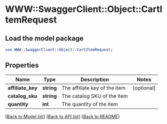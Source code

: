 # WWW::SwaggerClient::Object::CartItemRequest

## Load the model package
```perl
use WWW::SwaggerClient::Object::CartItemRequest;
```

## Properties
Name | Type | Description | Notes
------------ | ------------- | ------------- | -------------
**affiliate_key** | **string** | The affiliate key of the item | [optional] 
**catalog_sku** | **string** | The catalog SKU of the item | 
**quantity** | **int** | The quantity of the item | 

[[Back to Model list]](../README.md#documentation-for-models) [[Back to API list]](../README.md#documentation-for-api-endpoints) [[Back to README]](../README.md)


